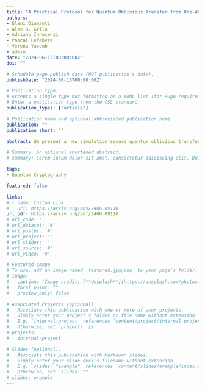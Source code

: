 ```yaml
---
title: "A Practical Protocol for Quantum Oblivious Transfer from One-Way Functions"
authors:
- Eleni Diamanti
- Alex B. Grilo
- Adriano Innocenzi
- Pascal Lefebvre
- Verena Yacoub
- admin
date: "2024-06-13T00:00:00Z"
doi: ""

# Schedule page publish date (NOT publication's date).
publishDate: "2024-06-13T00:00:00Z"

# Publication type.
# Accepts a single type but formatted as a YAML list (for Hugo requirements).
# Enter a publication type from the CSL standard.
publication_types: ["article"]

# Publication name and optional abbreviated publication name.
publication: ""
publication_short: ""

abstract: We present a new simulation-secure quantum oblivious transfer (QOT) protocol based on one-way functions in the plain model. With a focus on practical implementation, our protocol surpasses prior works in efficiency, promising feasible experimental realization. We address potential experimental errors and their correction, offering analytical expressions to facilitate the analysis of the required quantum resources. Technically, we achieve simulation security for QOT through an equivocal and relaxed-extractable quantum bit commitment.

# Summary. An optional shortened abstract.
# summary: Lorem ipsum dolor sit amet, consectetur adipiscing elit. Duis posuere tellus ac convallis placerat. Proin tincidunt magna sed ex sollicitudin condimentum.

tags:
- Quantum Cryptography

featured: false

links:
# - name: Custom Link
#   url: https://arxiv.org/abs/2406.09110
url_pdf: https://arxiv.org/pdf/2406.09110
# url_code: ''
# url_dataset: '#'
# url_poster: '#'
# url_project: ''
# url_slides: ''
# url_source: '#'
# url_video: '#'

# Featured image
# To use, add an image named `featured.jpg/png` to your page's folder. 
# image:
#   caption: 'Image credit: [**Unsplash**](https://unsplash.com/photos/s9CC2SKySJM)'
#   focal_point: ""
#   preview_only: false

# Associated Projects (optional).
#   Associate this publication with one or more of your projects.
#   Simply enter your project's folder or file name without extension.
#   E.g. `internal-project` references `content/project/internal-project/index.md`.
#   Otherwise, set `projects: []`.
# projects:
# - internal-project

# Slides (optional).
#   Associate this publication with Markdown slides.
#   Simply enter your slide deck's filename without extension.
#   E.g. `slides: "example"` references `content/slides/example/index.md`.
#   Otherwise, set `slides: ""`.
# slides: example
---
```


<!-- This work is driven by the results in my [previous paper](/publication/conference-paper/) on LLMs. -->

<!-- {{% callout note %}}
Create your slides in Markdown - click the *Slides* button to check out the example.
{{% /callout %}} -->

<!-- Add the publication's **full text** or **supplementary notes** here. You can use rich formatting such as including [code, math, and images](https://docs.hugoblox.com/content/writing-markdown-latex/). -->
